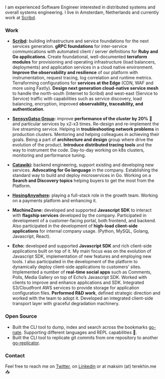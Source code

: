 I am experienced Software Engineer interested in distributed systems and overall systems engineering. I live in Amsterdam, Netherlands and currently work at [Scribd](https://www.scribd.com/).

### Work

* **[Scribd](https://www.scribd.com/):** building infrastructure and service foundations for the next services generation. **gRPC foundations** for inter-service communications with automated client / server definitions for **Ruby and Go applications**. Create foundational, well-documented **terraform modules** for provisioning and operating infrastructure (load balancers, deployments) and application services in a cloud native environment. **Improve the observability and resilience** of our platform with instrumentation, request tracing, log correlation and runtime metrics. Terraforming configurations for **services at the Edge** (CDN, WAF and more using Fastly). **Design next generation cloud-native service mesh** to handle the north-south (Internet to Scribd) and west-east (Service to Service) traffic with capabilities such as service discovery, load balancing, encryption, improved **observability, traceability, and authentication**.

* **[SensysGatso Group](https://www.sensysgatso.com/):** improve **performance of the cluster by 20%** 🚀 and particular services by x2-x3 times. Re-design and re-implement the live streaming service. Helping in **troubleshooting network problems** in production clusters. Mentoring and helping colleagues in achieving their goals. Being a part of **architecture and design** group where drive the evolution of the product. **Introduce distributed tracing tools** and the way to instrument the code. Day-to-day working on k8s clusters, monitoring and performance tuning.

* **[Catawiki](https://www.catawiki.com/en/):** backend engineering, support existing and developing new services. **Advocating for Go language** in the company. Establishing the standard way to build and deploy microservices in Go. Working on a **Search and Discovery topics** helping buyers to get the most from the Platform.

* **[HosingAnywhere](https://housinganywhere.com/):** playing a full-stack role in the growth team. Working on a payments platform and enhancing it.

* **MachineZone:** developed and supported **Javascript SDK** to interact with **flagship services** developed by the company. Participated in development of a customer-facing portal, both frontend, and backend. Also participated in the development of **high-load client-side applications** for internal company usage. (Python, MySQL, Golang, Javascript, React).

* **Echo:** developed and supported **Javascript SDK** and rich client-side applications built on top of it. My main focus was on the evolution of Javascript SDK, implementation of new features and employing new tools. I also participated in the development of the platform to dynamically deploy client-side applications to customers' sites. Implemented a number of **real-time social apps** such as Comments, Polls, Media Gallery on top of Echo’s Javascript SDK. Worked with clients to improve and enhance applications and SDK. Integrated S3/Cloudfront AWS services to provide storage for application configuration files. **Performed R&D work**, defined strategic direction and worked with the team to adopt it. Developed an integrated client-side transport layer with graceful degradation machinery.

### Open Source

* Built the CLI tool to dump, index and search across the bookmarks [go-nate](https://github.com/Neurostep/go-nate). Supporting different languages and REPL capabilities 🌠.
* Built the CLI tool to replicate git commits from one repository to another [go-replicator](https://github.com/Neurostep/git-replicator).

### Contact

Feel free to reach me on [Twitter](https://twitter.com/materAwe), on [Linkedin](https://www.linkedin.com/in/maksim-terekhin-469b2558/) or at maksim (at) terekhin.me 📥

<!--
**Neurostep/Neurostep** is a ✨ _special_ ✨ repository because its `README.md` (this file) appears on your GitHub profile.

Here are some ideas to get you started:

- 🔭 I’m currently working on ...
- 🌱 I’m currently learning ...
- 👯 I’m looking to collaborate on ...
- 🤔 I’m looking for help with ...
- 💬 Ask me about ...
- 📫 How to reach me: ...
- 😄 Pronouns: ...
- ⚡ Fun fact: ...
-->
